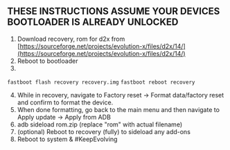 ## THESE INSTRUCTIONS ASSUME YOUR DEVICES BOOTLOADER IS ALREADY UNLOCKED

1. Download recovery, rom for d2x from [https://sourceforge.net/projects/evolution-x/files/d2x/14/](https://sourceforge.net/projects/evolution-x/files/d2x/14/)
2. Reboot to bootloader
3.
```fastboot flash recovery recovery.img```
```fastboot reboot recovery```

4. While in recovery, navigate to Factory reset -> Format data/factory reset and confirm to format the device.
5. When done formatting, go back to the main menu and then navigate to Apply update -> Apply from ADB
6. adb sideload rom.zip (replace "rom" with actual filename)
7. (optional) Reboot to recovery (fully) to sideload any add-ons
8. Reboot to system & #KeepEvolving
